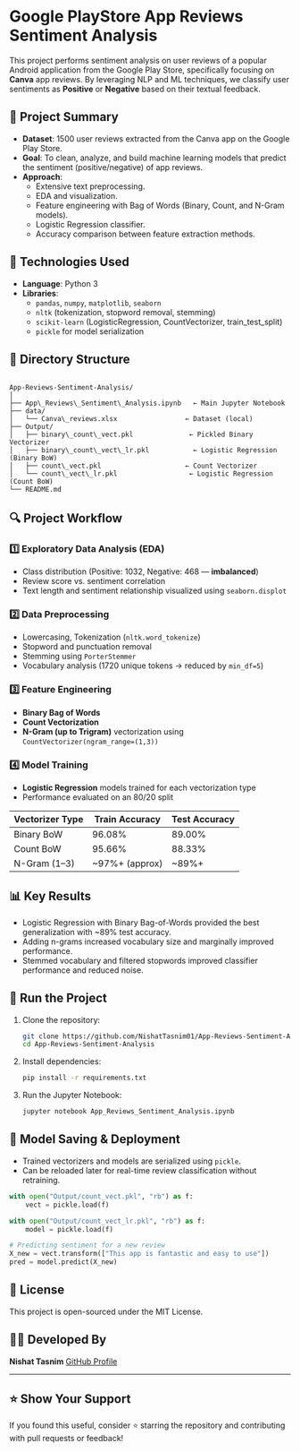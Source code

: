 # Google PlayStore App Reviews Sentiment Analysis

This project performs sentiment analysis on user reviews of a popular Android application from the Google Play Store, specifically focusing on **Canva** app reviews. By leveraging NLP and ML techniques, we classify user sentiments as **Positive** or **Negative** based on their textual feedback.

## 📌 Project Summary

- **Dataset**: 1500 user reviews extracted from the Canva app on the Google Play Store.
- **Goal**: To clean, analyze, and build machine learning models that predict the sentiment (positive/negative) of app reviews.
- **Approach**:
  - Extensive text preprocessing.
  - EDA and visualization.
  - Feature engineering with Bag of Words (Binary, Count, and N-Gram models).
  - Logistic Regression classifier.
  - Accuracy comparison between feature extraction methods.

## 🧰 Technologies Used

- **Language**: Python 3
- **Libraries**: 
  - `pandas`, `numpy`, `matplotlib`, `seaborn`
  - `nltk` (tokenization, stopword removal, stemming)
  - `scikit-learn` (LogisticRegression, CountVectorizer, train_test_split)
  - `pickle` for model serialization

## 📂 Directory Structure

```

App-Reviews-Sentiment-Analysis/
│
├── App\_Reviews\_Sentiment\_Analysis.ipynb   ← Main Jupyter Notebook
├── data/
│   └── Canva\_reviews.xlsx                 ← Dataset (local)
├── Output/
│   ├── binary\_count\_vect.pkl              ← Pickled Binary Vectorizer
│   ├── binary\_count\_vect\_lr.pkl           ← Logistic Regression (Binary BoW)
│   ├── count\_vect.pkl                     ← Count Vectorizer
│   └── count\_vect\_lr.pkl                  ← Logistic Regression (Count BoW)
└── README.md

````

## 🔍 Project Workflow

### 1️⃣ Exploratory Data Analysis (EDA)
- Class distribution (Positive: 1032, Negative: 468 — **imbalanced**)
- Review score vs. sentiment correlation
- Text length and sentiment relationship visualized using `seaborn.displot`

### 2️⃣ Data Preprocessing
- Lowercasing, Tokenization (`nltk.word_tokenize`)
- Stopword and punctuation removal
- Stemming using `PorterStemmer`
- Vocabulary analysis (1720 unique tokens → reduced by `min_df=5`)

### 3️⃣ Feature Engineering
- **Binary Bag of Words**
- **Count Vectorization**
- **N-Gram (up to Trigram)** vectorization using `CountVectorizer(ngram_range=(1,3))`

### 4️⃣ Model Training
- **Logistic Regression** models trained for each vectorization type
- Performance evaluated on an 80/20 split

| Vectorizer Type | Train Accuracy | Test Accuracy |
|------------------|----------------|---------------|
| Binary BoW       | 96.08%         | 89.00%        |
| Count BoW        | 95.66%         | 88.33%        |
| N-Gram (1–3)     | ~97%+ (approx) | ~89%+         |

## 📊 Key Results

- Logistic Regression with Binary Bag-of-Words provided the best generalization with ~89% test accuracy.
- Adding n-grams increased vocabulary size and marginally improved performance.
- Stemmed vocabulary and filtered stopwords improved classifier performance and reduced noise.

## 🧪 Run the Project

1. Clone the repository:
   ```bash
   git clone https://github.com/NishatTasnim01/App-Reviews-Sentiment-Analysis.git
   cd App-Reviews-Sentiment-Analysis

2. Install dependencies:

   ```bash
   pip install -r requirements.txt
   ```

3. Run the Jupyter Notebook:

   ```bash
   jupyter notebook App_Reviews_Sentiment_Analysis.ipynb
   ```

## 💾 Model Saving & Deployment

* Trained vectorizers and models are serialized using `pickle`.
* Can be reloaded later for real-time review classification without retraining.

```python
with open("Output/count_vect.pkl", "rb") as f:
    vect = pickle.load(f)

with open("Output/count_vect_lr.pkl", "rb") as f:
    model = pickle.load(f)

# Predicting sentiment for a new review
X_new = vect.transform(["This app is fantastic and easy to use"])
pred = model.predict(X_new)
```

## 📝 License

This project is open-sourced under the MIT License.

## 👩‍💻 Developed By

**Nishat Tasnim**
[GitHub Profile](https://github.com/NishatTasnim01)

---

## ⭐ Show Your Support

If you found this useful, consider ⭐ starring the repository and contributing with pull requests or feedback!

